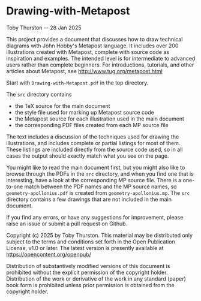 # Drawing-with-Metapost

Toby Thurston -- 28 Jan 2025

This project provides a document that discusses how to draw technical diagrams
with John Hobby's Metapost language. It includes over 200 illustrations created
with Metapost, complete with source code as inspiration and examples.  The
intended level is for intermediate to advanced users rather than complete
beginners.  For introductions, tutorials, and other articles about Metapost, see
http://www.tug.org/metapost.html

Start with `Drawing-with-Metapost.pdf` in the top directory.

The `src` directory contains 
- the TeX source for the main document
- the style file used for marking up Metapost source code
- the Metapost source for each illustration used in the main document
- the corresponding PDF files created from each MP source file

The text includes a discussion of the techniques used for drawing the
illustrations, and includes complete or partial listings for most of them.
These listings are included directly from the source code used, so in all cases
the output should exactly match what you see on the page.

You might like to read the main document first, but you might also like to
browse through the PDFs in the `src` directory, and when you find one that is
interesting, have a look at the corresponding MP source file.  There is a
one-to-one match between the PDF names and the MP source names, so
`geometry-apollonius.pdf` is created from `geometry-apollonius.mp`.  The `src`
directory contains a few drawings that are not included in the main document.

If you find any errors, or have any suggestions for improvement, please raise an
issue or submit a pull request on Github.

Copyright (c) 2025 by Toby Thurston. This material may be distributed only
subject to the terms and conditions set forth in the Open Publication License,
v1.0 or later.  The latest version is presently available at
https://opencontent.org/openpub/

Distribution of substantively modified versions of this document is prohibited
without the explicit permission of the copyright holder.  Distribution of the
work or derivative of the work in any standard (paper) book form is prohibited
unless prior permission is obtained from the copyright holder.
